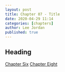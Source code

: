 ```yaml
---
layout: post
title: Chapter 07 - Title
date: 2020-04-29 11:14
categories: [chapters]
author: Lee Jordan
published: true
---
```


<h2>Heading</h2>

<div class="pagination">
    <a class="pagination-item older" href="https://therapy.geraldleejordan.com/chapter-06/">Chapter Six</a>
      <a class="pagination-item newer" href="https://therapy.geraldleejordan.com/chapter-08/">Chapter Eight</a>
</div>
